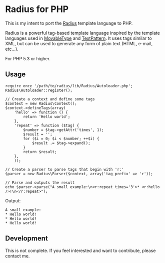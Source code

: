 Radius for PHP
==============

This is my intent to port the [Radius][1] template language to PHP.

Radius is a powerful tag-based template language inspired by the template languages
used in [MovableType][2] and [TextPattern][3]. It uses tags similar to XML, but can
be used to generate any form of plain text (HTML, e-mail, etc...).

For PHP 5.3 or higher.

Usage
-----

	require_once '/path/to/radius/lib/Radius/Autoloader.php';
	Radius\Autoloader::register();

	// Create a context and define some tags
	$context = new Radius\Context();
	$context->defineTags(array(
		'hello' => function () {
			return 'Hello world';
		},
		'repeat' => function ($tag) {
			$number = $tag->getAttr('times', 1);
			$result = '';
			for ($i = 0; $i < $number; ++$i) {
				$result .= $tag->expand();
			}
			return $result;
		},
		));

	// Create a parser to parse tags that begin with 'r:'
	$parser = new Radius\Parser($context, array('tag_prefix' => 'r'));

	// Parse and outputs the result
	echo $parser->parse("A small example:\n<r:repeat times='3'>* <r:hello />!\n</r:repeat>");

Output:

    A small example:
    * Hello world!
    * Hello world!
    * Hello world!

Development
-----------

This is not complete. If you feel interested and want to contribute, please contact me.

[1]: http://github.com/jlong/radius
[2]: http://www.movabletype.org/
[3]: http://www.textpattern.com/

